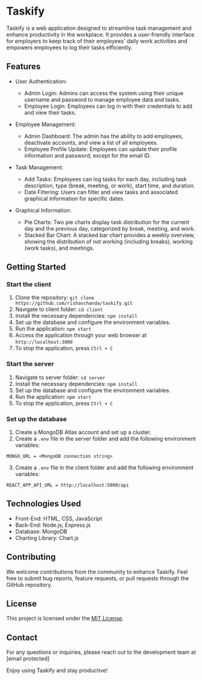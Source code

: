 # Taskify

Taskify is a web application designed to streamline task management and enhance productivity in the workplace. It provides a user-friendly interface for employers to keep track of their employees' daily work activities and empowers employees to log their tasks efficiently.

## Features

- User Authentication:
  - Admin Login: Admins can access the system using their unique username and password to manage employee data and tasks.
  - Employee Login: Employees can log in with their credentials to add and view their tasks.

- Employee Management:
  - Admin Dashboard: The admin has the ability to add employees, deactivate accounts, and view a list of all employees.
  - Employee Profile Update: Employees can update their profile information and password, except for the email ID.

- Task Management:
  - Add Tasks: Employees can log tasks for each day, including task description, type (break, meeting, or work), start time, and duration.
  - Date Filtering: Users can filter and view tasks and associated graphical information for specific dates.
  
- Graphical Information:
  - Pie Charts: Two pie charts display task distribution for the current day and the previous day, categorized by break, meeting, and work.
  - Stacked Bar Chart: A stacked bar chart provides a weekly overview, showing the distribution of not working (including breaks), working (work tasks), and meetings.

## Getting Started

### Start the client
1. Clone the repository: `git clone https://github.com/rishavchanda/taskify.git`
2. Navigate to client folder: `cd client`
3. Install the necessary dependencies: `npm install`
4. Set up the database and configure the environment variables.
5. Run the application: `npm start`
6. Access the application through your web browser at `http://localhost:3000`
7. To stop the application, press `Ctrl + C`

### Start the server
1. Navigate to server folder: `cd server`
2. Install the necessary dependencies: `npm install`
3. Set up the database and configure the environment variables.
4. Run the application: `npm start`
5. To stop the application, press `Ctrl + C`

### Set up the database
1. Create a MongoDB Atlas account and set up a cluster.
2. Create a `.env` file in the server folder and add the following environment variables:
```
MONGO_URL = <MongoDB connection string>
```
3. Create a `.env` file in the client folder and add the following environment variables:
```
REACT_APP_API_URL = http://localhost:5000/api
```

## Technologies Used

- Front-End: HTML, CSS, JavaScript
- Back-End: Node.js, Express.js
- Database: MongoDB
- Charting Library: Chart.js

## Contributing

We welcome contributions from the community to enhance Taskify. Feel free to submit bug reports, feature requests, or pull requests through the GitHub repository.

## License

This project is licensed under the [MIT License](https://opensource.org/licenses/MIT).

## Contact

For any questions or inquiries, please reach out to the development team at [email protected]

Enjoy using Taskify and stay productive!
